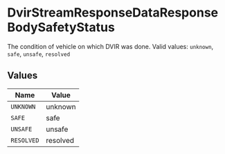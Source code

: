 # DvirStreamResponseDataResponseBodySafetyStatus

The condition of vehicle on which DVIR was done.  Valid values: `unknown`, `safe`, `unsafe`, `resolved`


## Values

| Name       | Value      |
| ---------- | ---------- |
| `UNKNOWN`  | unknown    |
| `SAFE`     | safe       |
| `UNSAFE`   | unsafe     |
| `RESOLVED` | resolved   |